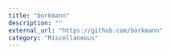 ```yaml
---
title: "borkmann"
description: ""
external_url: "https://github.com/borkmann"
category: "Miscellaneous"
---
```


